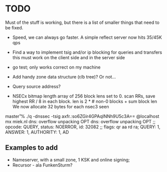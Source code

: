 # TODO

Must of the stuff is working, but there is a list of smaller things that
need to be fixed.

* Speed, we can always go faster. A simple reflect server now hits 35/45K qps
* Find a way to implement tsig and/or ip blocking for queries and transfers
   this must work on the client side and in the server side
* go test; only works correct on my machine
* Add handy zone data structure (r/b tree)? Or not...
* Query source address?

* NSECx bitmap length
  array of 256 block lens set to 0. scan RRs, save highest RR / 8 in
  each block. len is 2 * # non-0 blocks + sum block len
  We now allocate 32 bytes for each nsec3 seen

master¹% ./q -dnssec -tsig axfr.:so6ZGir4GPAqINNh9U5c3A== @localhost mx miek.nl
dns: overflow unpacking OPT
dns: overflow unpacking OPT
;; opcode: QUERY, status: NOERROR, id: 32082
;; flags: qr aa rd ra; QUERY: 1, ANSWER: 1, AUTHORITY: 1, AD

## Examples to add

* Nameserver, with a small zone, 1 KSK and online signing;
* Recursor - ala FunkenSturm?


